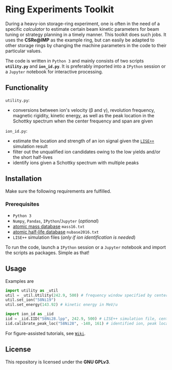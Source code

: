 # Ring Experiments Toolkit
During a heavy-ion storage-ring experiment, one is often in the need of a specific _calculator_ to estimate certain beam kinetic parameters for beam tuning or strategy planning in a timely manner.
This toolkit does such jobs.
It uses the **CSRe@IMP** as the example ring, but can easily be adapted to other storage rings by changing the machine parameters in the code to their particular values.

The code is written in `Python 3` and mainly consists of two scripts **`utility.py`** and **`ion_id.py`**.
It is preferably imported into a `IPython` session or a `Jupyter` notebook for interactive processing.

## Functionality
`utility.py`:
 - conversions between ion's velocity (β and γ), revolution frequency, magnetic rigidity, kinetic energy, as well as the peak location in the Schottky spectrum when the center frequency and span are given

`ion_id.py`:
 - estimate the location and strength of an ion signal given the [`LISE++`](http://lise.nscl.msu.edu/lise.html) simulation result
 - filter out the unqualified ion candidates owing to the low yields and/or the short half-lives
 - identify ions given a Schottky spectrum with multiple peaks

## Installation
Make sure the following requirements are fulfilled.

### Prerequisites
 - `Python 3`
 - `Numpy`, `Pandas`, `IPython`/`Jupyter` (_optional_)
 - [atomic mass database](http://amdc.in2p3.fr/masstables/Ame2016/mass16.txt) `mass16.txt`
 - [atomic half-life database](http://amdc.in2p3.fr/nubase/nubase2016.txt) `nubase2016.txt`
 - `LISE++` simulation files (_only if ion identification is needed_)

To run the code, launch a `IPython` session or a `Jupyter` notebook and import the scripts as packages.
Simple as that!

## Usage
Examples are
```python
import utility as _util
util = _util.Utility(242.9, 500) # frequency window specified by center frequency in MHz, and span in kHz
util.set_ion("58Ni19")
util.set_energy(143.92) # kinetic energy in MeV/u
```

```python
import ion_id as _iid
iid = _iid.IID("58Ni28.lpp", 242.9, 500) # LISE++ simulation file, center frequency in MHz, span in kHz
iid.calibrate_peak_loc("58Ni28", -140, 161) # identified ion, peak location in kHz within the frequency window, harmonic
```

For figure-assisted tutorials, see [`Wiki`](https://github.com/SchottkySpectroscopyIMP/ring-exp-toolkit/wiki).

## License
This repository is licensed under the **GNU GPLv3**.
